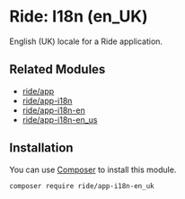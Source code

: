 # Ride: I18n (en_UK)

English (UK) locale for a Ride application.

## Related Modules 

- [ride/app](https://github.com/all-ride/ride-app)
- [ride/app-i18n](https://github.com/all-ride/ride-app-i18n)
- [ride/app-i18n-en](https://github.com/all-ride/ride-app-i18n-en)
- [ride/app-i18n-en_us](https://github.com/all-ride/ride-app-i18n-en_us)

## Installation

You can use [Composer](http://getcomposer.org) to install this module.

```
composer require ride/app-i18n-en_uk
```
